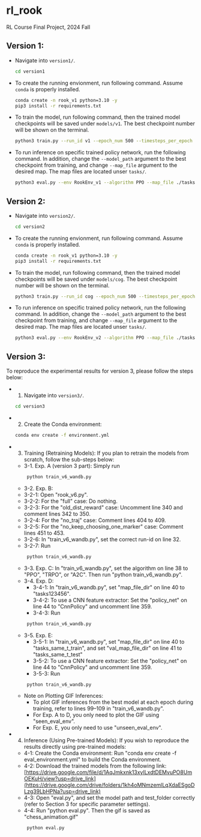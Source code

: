 # rl_rook
RL Course Final Project, 2024 Fall 

## Version 1:

- Navigate into `version1/`.
   ```bash
   cd version1
   ```

- To create the running envionment, run following command. Assume `conda` is properly installed.
   ```bash
   conda create -n rook_v1 python=3.10 -y
   pip3 install -r requirements.txt
   ```

- To train the model, run following command, then the trained model checkpoints will be saved under `models/v1`. The best checkpoint number will be shown on the terminal.
   ```bash
   python3 train.py --run_id v1 --epoch_num 500 --timesteps_per_epoch 100 --env RookEnv_v1 --map_file ./tasks/base_v1.txt --policy_net MlpPolicy
   ```
- To run inference on specific trained policy network, run the following command. In addition, change the `--model_path` argument to the best checkpoint from training, and change `--map_file` argument to the desired map. The map files are located unser `tasks/`.
   ```bash
   python3 eval.py --env RookEnv_v1 --algorithm PPO --map_file ./tasks/base_v1.txt --model_path models/v1/250
   ```

## Version 2:

- Navigate into `version2/`.
   ```bash
   cd version2
   ```

- To create the running envionment, run following command. Assume `conda` is properly installed.
   ```bash
   conda create -n rook_v1 python=3.10 -y
   pip3 install -r requirements.txt
   ```

- To train the model, run following command, then the trained model checkpoints will be saved under `models/cog`. The best checkpoint number will be shown on the terminal.
   ```bash
   python3 train.py --run_id cog --epoch_num 500 --timesteps_per_epoch 100 --env RookEnv_v2 --map_file ./tasks/base_v1.txt --policy_net MlpPolicy
   ```
- To run inference on specific trained policy network, run the following command. In addition, change the `--model_path` argument to the best checkpoint from training, and change `--map_file` argument to the desired map. The map files are located unser `tasks/`.
   ```bash
   python3 eval.py --env RookEnv_v2 --algorithm PPO --map_file ./tasks/base_v1.txt --model_path models/cog/250
   ```

## Version 3:
To reproduce the experimental results for version 3, please follow the steps below:
* 1. Navigate into `version3/`.
   ```bash
   cd version3
   ```
* 2. Create the Conda environment:
   ```bash
   conda env create -f environment.yml
   ```
* 3. Training (Retraining Models): If you plan to retrain the models from scratch, follow the sub-steps below:<br>
  * 3-1. Exp. A (version 3 part): Simply run
     ```bash
      python train_v6_wandb.py
      ```
  * 3-2. Exp. B:
   * 3-2-1: Open "rook_v6.py".<br>
   * 3-2-2: For the "full" case: Do nothing.<br>
   * 3-2-3: For the "old_dist_reward" case: Uncomment line 340 and comment lines 342 to 350.<br>
   * 3-2-4: For the "no_traj" case: Comment lines 404 to 409.<br>
   * 3-2-5: For the "no_keep_choosing_one_marker" case: Comment lines 451 to 453.<br>
   * 3-2-6: In "train_v6_wandb.py", set the correct run-id on line 32.<br>
   * 3-2-7: Run
     ```bash
      python train_v6_wandb.py
      ```
  * 3-3. Exp. C: In "train_v6_wandb.py", set the algorithm on line 38 to "PPO", "TRPO", or "A2C". Then run "python train_v6_wandb.py".<br>
  * 3-4. Exp. D:<br>
     * 3-4-1: In "train_v6_wandb.py", set "map_file_dir" on line 40 to "tasks123456".<br>
     * 3-4-2: To use a CNN feature extractor: Set the "policy_net" on line 44 to "CnnPolicy" and uncomment line 359.<br>
     * 3-4-3: Run 
     ```bash
      python train_v6_wandb.py
      ```
  * 3-5. Exp. E:<br>
     * 3-5-1: In "train_v6_wandb.py", set "map_file_dir" on line 40 to "tasks_same_t_train", and set "val_map_file_dir" on line 41 to "tasks_same_t_test"<br>
     * 3-5-2: To use a CNN feature extractor: Set the "policy_net" on line 44 to "CnnPolicy" and uncomment line 359.<br>
     * 3-5-3: Run
     ```bash
      python train_v6_wandb.py
      ```
  * Note on Plotting GIF Inferences: 
    * To plot GIF inferences from the best model at each epoch during training, refer to lines 99–109 in "train_v6_wandb.py".
    * For Exp. A to D, you only need to plot the GIF using "seen_eval_env".
    * For Exp. E, you only need to use "unseen_eval_env".

* 4. Inference (Using Pre-trained Models): If you wish to reproduce the results directly using pre-trained models:
   * 4-1: Create the Conda environment: Run "conda env create -f eval_environment.yml" to build the Conda environment.
   * 4-2: Download the trained models from the following link: [https://drive.google.com/file/d/1AqJmkxnk13xylLxdtDEMvuPO8UmOEKuH/view?usp=drive_link](https://drive.google.com/drive/folders/1kh4oMNmzemlLqXdaESgoDLzg39LbHPNa?usp=drive_link)
   * 4-3: Open "eval.py", and set the model path and test_folder correctly (refer to Section 3 for specific parameter settings).
   * 4-4: Run "python eval.py". Then the gif is saved as "chess_animation.gif"
     ```bash
      python eval.py
      ```

